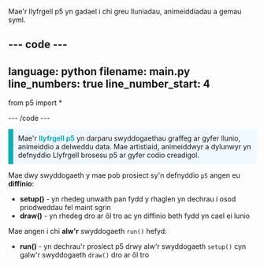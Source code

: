 Mae'r llyfrgell p5 yn gadael i chi greu lluniadau, animeiddiadau a gemau syml.

--- code ---
---
language: python 
filename: main.py 
line_numbers: true
line_number_start: 4
---

from p5 import *

--- /code ---

<p style="border-left: solid; border-width:10px; border-color: #0faeb0; background-color: aliceblue; padding: 10px;">
Mae'r <span style="color: #0faeb0; font-weight: bold;">llyfrgell p5</span> yn darparu swyddogaethau graffeg ar gyfer llunio, animeiddio a delweddu data. Mae artistiaid, animeiddwyr a dylunwyr yn defnyddio Llyfrgell brosesu p5 ar gyfer codio creadigol.</p>

Mae dwy swyddogaeth y mae pob prosiect sy'n defnyddio `p5` angen eu **diffinio**:
+ **setup()** - yn rhedeg unwaith pan fydd y rhaglen yn dechrau i osod priodweddau fel maint sgrin
+ **draw()** - yn rhedeg dro ar ôl tro ac yn diffinio beth fydd yn cael ei lunio

Mae angen i chi **alw'r** swyddogaeth `run()` hefyd:
+ **run()** - yn dechrau'r prosiect p5 drwy alw'r swyddogaeth `setup()` cyn galw'r swyddogaeth `draw()` dro ar ôl tro
